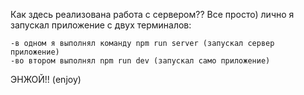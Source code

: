 Как здесь реализована работа с сервером??
Все просто) лично я запускал приложение с двух терминалов:

    -в одном я выполнял команду npm run server (запускал сервер приложение)
    -во втором выполнял npm run dev (запускал само приложение)

ЭНЖОЙ!! (enjoy)